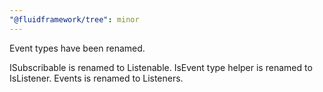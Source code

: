 ```yaml
---
"@fluidframework/tree": minor
---
```


Event types have been renamed.

ISubscribable is renamed to Listenable.
IsEvent type helper is renamed to IsListener.
Events is renamed to Listeners.
